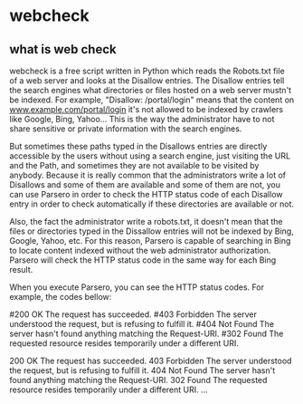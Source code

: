 # webcheck
## what is web check

webcheck is a free script written in Python which reads the Robots.txt file of a web server and looks at the Disallow entries. The Disallow entries tell the search engines what directories or files hosted on a web server mustn't be indexed. For example, "Disallow: /portal/login" means that the content on www.example.com/portal/login it's not allowed to be indexed by crawlers like Google, Bing, Yahoo... This is the way the administrator have to not share sensitive or private information with the search engines.

But sometimes these paths typed in the Disallows entries are directly accessible by the users without using a search engine, just visiting the URL and the Path, and sometimes they are not available to be visited by anybody. Because it is really common that the administrators write a lot of Disallows and some of them are available and some of them are not, you can use Parsero in order to check the HTTP status code of each Disallow entry in order to check automatically if these directories are available or not.

Also, the fact the administrator write a robots.txt, it doesn't mean that the files or directories typed in the Dissallow entries will not be indexed by Bing, Google, Yahoo, etc. For this reason, Parsero is capable of searching in Bing to locate content indexed without the web administrator authorization. Parsero will check the HTTP status code in the same way for each Bing result.

When you execute Parsero, you can see the HTTP status codes. For example, the codes bellow:

#200 OK          The request has succeeded.
#403 Forbidden   The server understood the request, but is refusing to fulfill it.
#404 Not Found   The server hasn't found anything matching the Request-URI.
#302 Found       The requested resource resides temporarily under a different URI.

200 OK          The request has succeeded.
403 Forbidden   The server understood the request, but is refusing to fulfill it.
404 Not Found   The server hasn't found anything matching the Request-URI.
302 Found       The requested resource resides temporarily under a different URI.
...

